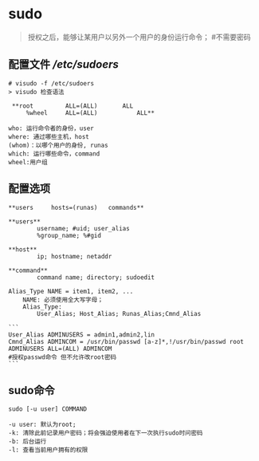 # sudo

> 授权之后，能够让某用户以另外一个用户的身份运行命令； #不需要密码

## 配置文件  */etc/sudoers*

	# visudo -f /etc/sudoers
	> visudo 检查语法

	 **root			ALL=(ALL) 		ALL
		 %wheel		ALL=(ALL)			ALL**
>
	who: 运行命令者的身份，user
	where: 通过哪些主机，host
	(whom)：以哪个用户的身份, runas
	which: 运行哪些命令，command
	wheel:用户组

## 配置选项

	**users 	hosts=(runas) 	commands**

	**users**
			username; #uid; user_alias
			%group_name; %#gid

	**host**
			ip; hostname; netaddr

	**command**
			command name; directory; sudoedit

	Alias_Type NAME = item1, item2, ...
		NAME: 必须使用全大写字母；
		Alias_Type:
			User_Alias; Host_Alias; Runas_Alias;Cmnd_Alias

	```
	User_Alias ADMINUSERS = admin1,admin2,lin
	Cmnd_Alias ADMINCOM = /usr/bin/passwd [a-z]*,!/usr/bin/passwd root
	ADMINUSERS ALL=(ALL) ADMINCOM
	#授权passwd命令 但不允许改root密码
	```

## sudo命令
`sudo [-u user] COMMAND`

	-u user: 默认为root;
	-k: 清除此前记录用户密码；将会强迫使用者在下一次执行sudo时问密码
	-b: 后台运行
	-l: 查看当前用户拥有的权限
